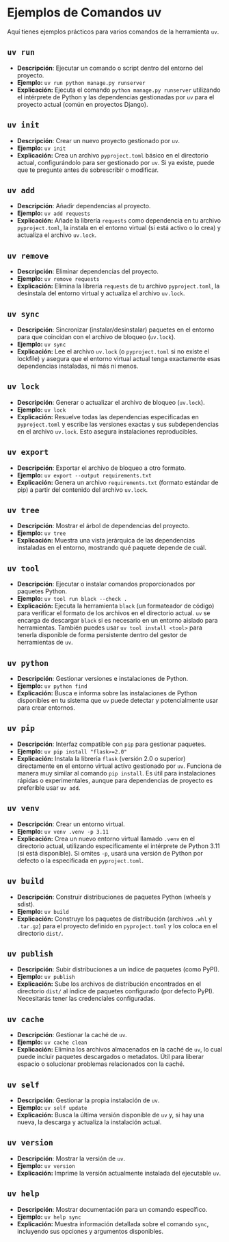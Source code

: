 # Ejemplos de Comandos uv

Aquí tienes ejemplos prácticos para varios comandos de la herramienta `uv`.

## `uv run`

* **Descripción**: Ejecutar un comando o script dentro del entorno del proyecto.
* **Ejemplo:** `uv run python manage.py runserver`
* **Explicación:** Ejecuta el comando `python manage.py runserver` utilizando el intérprete de Python y las dependencias gestionadas por `uv` para el proyecto actual (común en proyectos Django).

## `uv init`

* **Descripción**: Crear un nuevo proyecto gestionado por `uv`.
* **Ejemplo:** `uv init`
* **Explicación:** Crea un archivo `pyproject.toml` básico en el directorio actual, configurándolo para ser gestionado por `uv`. Si ya existe, puede que te pregunte antes de sobrescribir o modificar.

## `uv add`

* **Descripción**: Añadir dependencias al proyecto.
* **Ejemplo:** `uv add requests`
* **Explicación:** Añade la librería `requests` como dependencia en tu archivo `pyproject.toml`, la instala en el entorno virtual (si está activo o lo crea) y actualiza el archivo `uv.lock`.

## `uv remove`

* **Descripción**: Eliminar dependencias del proyecto.
* **Ejemplo:** `uv remove requests`
* **Explicación:** Elimina la librería `requests` de tu archivo `pyproject.toml`, la desinstala del entorno virtual y actualiza el archivo `uv.lock`.

## `uv sync`

* **Descripción**: Sincronizar (instalar/desinstalar) paquetes en el entorno para que coincidan con el archivo de bloqueo (`uv.lock`).
* **Ejemplo:** `uv sync`
* **Explicación:** Lee el archivo `uv.lock` (o `pyproject.toml` si no existe el lockfile) y asegura que el entorno virtual actual tenga exactamente esas dependencias instaladas, ni más ni menos.

## `uv lock`

* **Descripción**: Generar o actualizar el archivo de bloqueo (`uv.lock`).
* **Ejemplo:** `uv lock`
* **Explicación:** Resuelve todas las dependencias especificadas en `pyproject.toml` y escribe las versiones exactas y sus subdependencias en el archivo `uv.lock`. Esto asegura instalaciones reproducibles.

## `uv export`

* **Descripción**: Exportar el archivo de bloqueo a otro formato.
* **Ejemplo:** `uv export --output requirements.txt`
* **Explicación:** Genera un archivo `requirements.txt` (formato estándar de pip) a partir del contenido del archivo `uv.lock`.

## `uv tree`

* **Descripción**: Mostrar el árbol de dependencias del proyecto.
* **Ejemplo:** `uv tree`
* **Explicación:** Muestra una vista jerárquica de las dependencias instaladas en el entorno, mostrando qué paquete depende de cuál.

## `uv tool`

* **Descripción**: Ejecutar o instalar comandos proporcionados por paquetes Python.
* **Ejemplo:** `uv tool run black --check .`
* **Explicación:** Ejecuta la herramienta `black` (un formateador de código) para verificar el formato de los archivos en el directorio actual. `uv` se encarga de descargar `black` si es necesario en un entorno aislado para herramientas. También puedes usar `uv tool install <tool>` para tenerla disponible de forma persistente dentro del gestor de herramientas de `uv`.

## `uv python`

* **Descripción**: Gestionar versiones e instalaciones de Python.
* **Ejemplo:** `uv python find`
* **Explicación:** Busca e informa sobre las instalaciones de Python disponibles en tu sistema que `uv` puede detectar y potencialmente usar para crear entornos.

## `uv pip`

* **Descripción**: Interfaz compatible con `pip` para gestionar paquetes.
* **Ejemplo:** `uv pip install "flask>=2.0"`
* **Explicación:** Instala la librería `flask` (versión 2.0 o superior) directamente en el entorno virtual activo gestionado por `uv`. Funciona de manera muy similar al comando `pip install`. Es útil para instalaciones rápidas o experimentales, aunque para dependencias de proyecto es preferible usar `uv add`.

## `uv venv`

* **Descripción**: Crear un entorno virtual.
* **Ejemplo:** `uv venv .venv -p 3.11`
* **Explicación:** Crea un nuevo entorno virtual llamado `.venv` en el directorio actual, utilizando específicamente el intérprete de Python 3.11 (si está disponible). Si omites `-p`, usará una versión de Python por defecto o la especificada en `pyproject.toml`.

## `uv build`

* **Descripción**: Construir distribuciones de paquetes Python (wheels y sdist).
* **Ejemplo:** `uv build`
* **Explicación:** Construye los paquetes de distribución (archivos `.whl` y `.tar.gz`) para el proyecto definido en `pyproject.toml` y los coloca en el directorio `dist/`.

## `uv publish`

* **Descripción**: Subir distribuciones a un índice de paquetes (como PyPI).
* **Ejemplo:** `uv publish`
* **Explicación:** Sube los archivos de distribución encontrados en el directorio `dist/` al índice de paquetes configurado (por defecto PyPI). Necesitarás tener las credenciales configuradas.

## `uv cache`

* **Descripción**: Gestionar la caché de `uv`.
* **Ejemplo:** `uv cache clean`
* **Explicación:** Elimina los archivos almacenados en la caché de `uv`, lo cual puede incluir paquetes descargados o metadatos. Útil para liberar espacio o solucionar problemas relacionados con la caché.

## `uv self`

* **Descripción**: Gestionar la propia instalación de `uv`.
* **Ejemplo:** `uv self update`
* **Explicación:** Busca la última versión disponible de `uv` y, si hay una nueva, la descarga y actualiza la instalación actual.

## `uv version`

* **Descripción**: Mostrar la versión de `uv`.
* **Ejemplo:** `uv version`
* **Explicación:** Imprime la versión actualmente instalada del ejecutable `uv`.

## `uv help`

* **Descripción**: Mostrar documentación para un comando específico.
* **Ejemplo:** `uv help sync`
* **Explicación:** Muestra información detallada sobre el comando `sync`, incluyendo sus opciones y argumentos disponibles.
